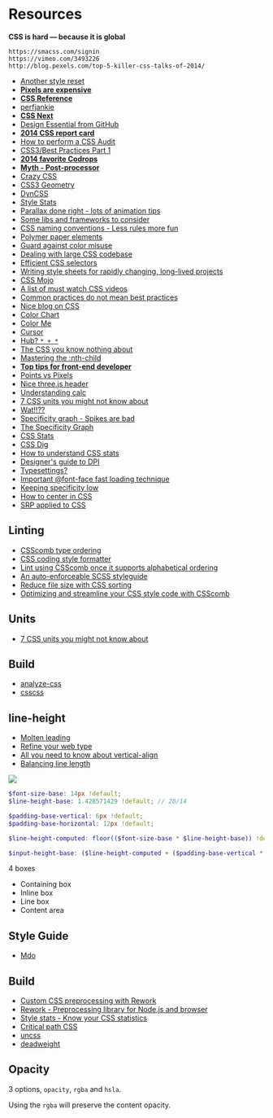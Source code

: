 # Resources

**CSS is hard — because it is global**

```
https://smacss.com/signin
https://vimeo.com/3493226
http://blog.pexels.com/top-5-killer-css-talks-of-2014/
```

* [Another style reset](https://github.com/mblode/marx)
* [**Pixels are expensive**](http://aerotwist.com/blog/pixels-are-expensive/)
* [**CSS Reference**](http://tympanus.net/codrops/css_reference/)
* [perfjankie](https://github.com/axemclion/perfjankie)
* [**CSS Next**](https://cssnext.github.io/)
* [Design Essential from GitHub](https://github.com/showcases/design-essentials)
* [**2014 CSS report card**](http://reports.quickleft.com/css)
* [How to perform a CSS Audit](http://quickleft.com/blog/how-to-perform-a-css-audit-stylesheets-don-t-have-to-be-awful)
* [CSS3/Best Practices Part 1](http://quickleft.com/blog/css3-best-practices-part-1)
* [**2014 favorite Codrops**](http://tympanus.net/codrops2014/)
* [**Myth - Post-processor**](http://www.myth.io/)
* [Crazy CSS](http://give-n-go.co/)
* [CSS3 Geometry](http://css3geometrydaily.tumblr.com/)
* [DynCSS](http://www.vittoriozaccaria.net/dyn-css/)
* [Style Stats](https://github.com/t32k/stylestats)
* [Parallax done right - lots of animation tips](https://medium.com/@dhg/82ced812e61c)
* [Some libs and frameworks to consider](http://speckyboy.com/2014/06/02/css-libraries-frameworks-tools/)
* [CSS naming conventions - Less rules more fun](https://medium.com/@drublic/css-naming-conventions-less-rules-more-fun-12af220e949b)
* [Polymer paper elements](http://www.polymer-project.org/components/paper-elements/demo.html#paper-shadow)
* [Guard against color misuse](https://github.com/SlexAxton/css-colorguard)
* [Dealing with large CSS codebase](http://web-design-weekly.com/2014/07/17/dealing-with-a-large-css-codebase/)
* [Efficient CSS selectors](http://csswizardry.com/2011/09/writing-efficient-css-selectors/)
* [Writing style sheets for rapidly changing, long-lived projects](http://benfrain.com/enduring-css-writing-style-sheets-rapidly-changing-long-lived-projects/)
* [CSS Mojo](http://www.cssmojo.com/)
* [A list of must watch CSS videos](https://github.com/AllThingsSmitty/must-watch-css)
* [Common practices do not mean best practices](http://cssmojo.com/think-for-yourself/)
* [Nice blog on CSS](http://simurai.com/blog)
* [Color Chart](http://ainsleywagon.github.io/color-chart/)
* [Color Me](http://richbray.me/cms/)
* [Cursor](http://chrisnager.github.io/cursors/)
* [Hub? `* + *`](http://alistapart.com/article/axiomatic-css-and-lobotomized-owls)
* [The CSS you know nothing about](https://medium.com/@mjtweaver/the-css-that-you-dont-know-about-d5945cea1c94)
* [Mastering the :nth-child](http://nthmaster.com/)
* [**Top tips for front-end developer**](http://benfrain.com/top-tips-selection-unrelated-front-end-developer-tips/)
* [Points vs Pixels](https://news.layervault.com/stories/36806-ios-ui-design-workflow-points-vs-pixels)
* [Nice three.js header](http://www.phyramid.com/blog/making-phyramid-coms-procedurally-rendered-3d-header/)
* [Understanding calc](http://demosthenes.info/blog/953/Layout-Math-with-CSS-Understanding-calc)
* [7 CSS units you might not know about](http://webdesign.tutsplus.com/articles/7-css-units-you-might-not-know-about--cms-22573)
* [Wat!!??](http://red-team-design.com/form-controls-currentcolor-pseudo-elements/)
* [Specificity graph - Spikes are bad](http://jonassebastianohlsson.com/specificity-graph/)
* [The Specificity Graph](http://csswizardry.com/2014/10/the-specificity-graph/)
* [CSS Stats](http://www.cssstats.com/)
* [CSS Dig](http://cssdig.com/)
* [How to understand CSS stats](http://webdesign.tutsplus.com/tutorials/understanding-css-stats-how-to-make-the-most-of-the-numbers--cms-22756)
* [Designer's guide to DPI](http://sebastien-gabriel.com/designers-guide-to-dpi/)
* [Typesettings?](http://mikemai.net/typesettings/index.html)
* [Important @font-face fast loading technique](http://www.filamentgroup.com/lab/font-loading.html)
* [Keeping specificity low](http://css-tricks.com/strategies-keeping-css-specificity-low/)
* [How to center in CSS](http://howtocenterincss.com/)
* [SRP applied to CSS](http://csswizardry.com/2012/04/the-single-responsibility-principle-applied-to-css/)

## Linting

* [CSScomb type ordering](https://github.com/csscomb/csscomb.js/blob/master/config/csscomb.json)
* [CSS coding style formatter](https://github.com/csscomb/csscomb.js)
* [Lint using CSScomb once it supports alphabetical ordering](https://github.com/suitcss/suit/issues/42)
* [An auto-enforceable SCSS styleguide](http://davidtheclark.com/scss-lint-styleguide/)
* [Reduce file size with CSS sorting](http://peteschuster.com/2014/12/reduce-file-size-css-sorting/)
* [Optimizing and streamline your CSS style code with CSScomb](http://coolestguidesontheplanet.com/optimizing-css-style-code-csscomb/)

## Units

* [7 CSS units you might not know about](http://webdesign.tutsplus.com/articles/7-css-units-you-might-not-know-about--cms-22573)

## Build

* [analyze-css](https://github.com/macbre/analyze-css)
* [csscss](http://zmoazeni.github.io/csscss/)

## line-height

* [Molten leading](http://demosthenes.info/blog/606/Molten-Leading-Exploring-The-CSS-Relationship-Between-Font-Size-Line-Height-and-Margin)
* [Refine your web type](http://thenextweb.com/dd/2012/10/14/refine-your-web-type-with-this-crash-course-on-the-css-line-height-property/)
* [All you need to know about vertical-align](http://christopheraue.net/2014/03/05/vertical-align/)
* [Balancing line length](http://www.smashingmagazine.com/2014/09/29/balancing-line-length-font-size-responsive-web-design/)

![](https://dl.dropboxusercontent.com/u/6815194/Notes/line_height_and_input.png)

```scss
$font-size-base: 14px !default;
$line-height-base: 1.428571429 !default; // 20/14

$padding-base-vertical: 6px !default;
$padding-base-horizontal: 12px !default;

$line-height-computed: floor(($font-size-base * $line-height-base)) !default; // ~20px

$input-height-base: ($line-height-computed + ($padding-base-vertical * 2) + 2) !default;
```

4 boxes

* Containing box
* Inline box
* Line box
* Content area

## Style Guide

* [Mdo](http://mdo.github.io/code-guide/#css)

## Build

* [Custom CSS preprocessing with Rework](http://nicolasgallagher.com/custom-css-preprocessing/)
* [Rework - Preprocessing library for Node.js and browser](https://github.com/reworkcss/rework)
* [Style stats - Know your CSS statistics](https://github.com/t32k/stylestats)
* [Critical path CSS](https://github.com/pocketjoso/penthouse)
* [uncss](https://github.com/giakki/uncss)
* [deadweight](https://github.com/aanand/deadweight)

## Opacity

3 options, `opacity`, `rgba` and `hsla`.

Using the `rgba` will preserve the content opacity.

